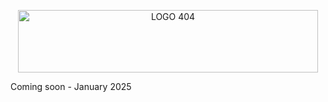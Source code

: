 <p align="center">
  <img src="https://github.com/MadChipsetComputerEntertainment/MadChipsetComputerEntertainment/blob/main/src/Logo.png?raw=true" alt="LOGO 404" width="480" height="100">
</p>

Coming soon - January 2025
